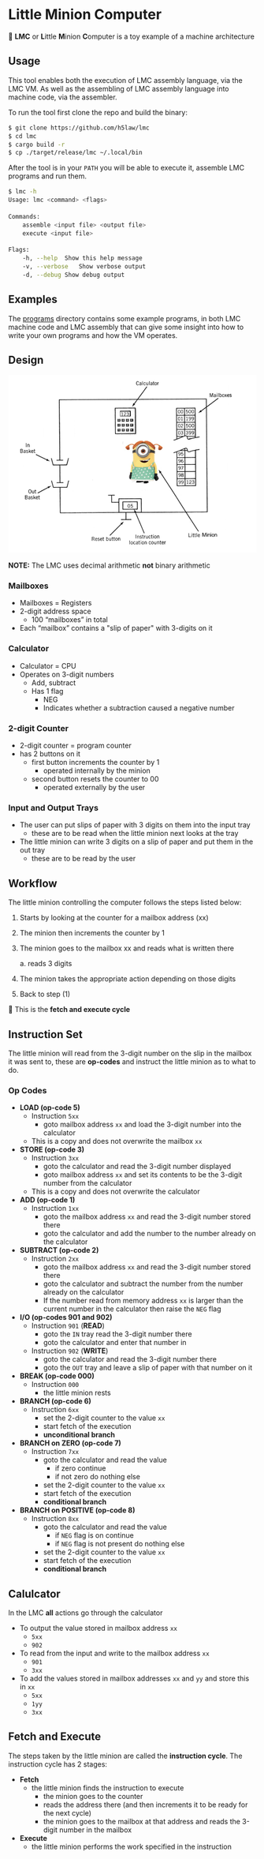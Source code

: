 # Little Minion Computer

📌 **LMC** or **L**ittle **M**inion **C**omputer is a toy example of a machine architecture

## Usage

This tool enables both the execution of LMC assembly language, via the LMC VM.
As well as the assembling of LMC assembly language into machine code, via the
assembler.

To run the tool first clone the repo and build the binary:

```sh
$ git clone https://github.com/h5law/lmc
$ cd lmc
$ cargo build -r
$ cp ./target/release/lmc ~/.local/bin
```

After the tool is in your `PATH` you will be able to execute it, assemble LMC
programs and run them.

```sh
$ lmc -h
Usage: lmc <command> <flags>

Commands:
	assemble <input file> <output file>
	execute <input file>

Flags:
	-h, --help	Show this help message
	-v, --verbose	Show verbose output
	-d, --debug	Show debug output
```

## Examples

The [programs](./programs) directory contains some example programs, in both
LMC machine code and LMC assembly that can give some insight into how to write
your own programs and how the VM operates.

## Design

![LMC High Level Design](./lmc-design.png "LMC High Level Design")

**NOTE:** The LMC uses decimal arithmetic **not** binary arithmetic

### Mailboxes

- Mailboxes = Registers
- 2-digit address space
    - 100 “mailboxes” in total
- Each “mailbox” contains a "slip of paper" with 3-digits on it

### Calculator

- Calculator = CPU
- Operates on 3-digit numbers
    - Add, subtract
    - Has 1 flag
        - NEG
        - Indicates whether a subtraction caused a negative number

### 2-digit Counter

- 2-digit counter = program counter
- has 2 buttons on it
    - first button increments the counter by 1
        - operated internally by the minion
    - second button resets the counter to 00
        - operated externally by the user

### Input and Output Trays

- The user can put slips of paper with 3 digits on them into the input tray
    - these are to be read when the little minion next looks at the tray
- The little minion can write 3 digits on a slip of paper and put them in the
out tray
    - these are to be read by the user

## Workflow

The little minion controlling the computer follows the steps listed below:

1. Starts by looking at the counter for a mailbox address (xx)

2. The minion then increments the counter by 1

3. The minion goes to the mailbox xx and reads what is written there

    a. reads 3 digits

4. The minion takes the appropriate action depending on those digits

5. Back to step (1)

📌 This is the **fetch and execute cycle**

## Instruction Set

The little minion will read from the 3-digit number on the slip in the mailbox
it was sent to, these are ********op-codes******** and instruct the little minion as to what to
do.

### ****************Op Codes****************

- **LOAD (op-code 5)**
    - Instruction `5xx`
        - goto mailbox address `xx` and load the 3-digit number into the calculator
    - This is a copy and does not overwrite the mailbox `xx`
- **STORE (op-code 3)**
    - Instruction `3xx`
        - goto the calculator and read the 3-digit number displayed
        - goto mailbox address `xx` and set its contents to be the 3-digit number
        from the calculator
    - This is a copy and does not overwrite the calculator
- **ADD (op-code 1)**
    - Instruction `1xx`
        - goto the mailbox address `xx` and read the 3-digit number stored there
        - goto the calculator and add the number to the number already on the
        calculator
- **SUBTRACT (op-code 2)**
    - Instruction `2xx`
        - goto the mailbox address `xx` and read the 3-digit number stored there
        - goto the calculator and subtract the number from the number already on
        the calculator
        - If the number read from memory address `xx` is larger than the current
        number in the calculator then raise the `NEG` flag
- **I/O (op-codes 901 and 902)**
    - Instruction `901` (**READ**)
        - goto the `IN` tray read the 3-digit number there
        - goto the calculator and enter that number in
    - Instruction `902` (**WRITE**)
        - goto the calculator and read the 3-digit number there
        - goto the `OUT` tray and leave a slip of paper with that number on it
- **BREAK (op-code 000)**
    - Instruction `000`
        - the little minion rests
- **BRANCH (op-code 6)**
    - Instruction `6xx`
        - set the 2-digit counter to the value `xx`
        - start fetch of the execution
        - **unconditional branch**
- **BRANCH on ZERO (op-code 7)**
    - Instruction `7xx`
        - goto the calculator and read the value
            - if zero continue
            - if not zero do nothing else
        - set the 2-digit counter to the value `xx`
        - start fetch of the execution
        - **conditional branch**
- **BRANCH on POSITIVE (op-code 8)**
    - Instruction `8xx`
        - goto the calculator and read the value
            - if `NEG` flag is on continue
            - if `NEG` flag is not present do nothing else
        - set the 2-digit counter to the value `xx`
        - start fetch of the execution
        - **conditional branch**

## Calulcator

In the LMC **all** actions go through the calculator

- To output the value stored in mailbox address `xx`
    - `5xx`
    - `902`
- To read from the input and write to the mailbox address `xx`
    - `901`
    - `3xx`
- To add the values stored in mailbox addresses `xx` and `yy` and store this in
`xx`
    - `5xx`
    - `1yy`
    - `3xx`

## Fetch and Execute

The steps taken by the little minion are called the **instruction cycle**. The
instruction cycle has 2 stages:

- **********Fetch**********
    - the little minion finds the instruction to execute
        - the minion goes to the counter
        - reads the address there (and then increments it to be ready for the
        next cycle)
        - the minion goes to the mailbox at that address and reads the 3-digit
        number in the mailbox
- ********Execute********
    - the little minion performs the work specified in the instruction
